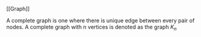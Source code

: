 [[Graph]]

A complete graph is one where there is unique edge between every pair of nodes. A complete graph with n vertices is denoted as the graph $K_n$ 